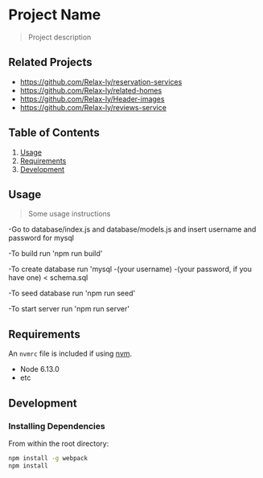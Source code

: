 # Project Name

> Project description

## Related Projects

  - https://github.com/Relax-ly/reservation-services
  - https://github.com/Relax-ly/related-homes
  - https://github.com/Relax-ly/Header-images
  - https://github.com/Relax-ly/reviews-service

## Table of Contents

1. [Usage](#Usage)
1. [Requirements](#requirements)
1. [Development](#development)

## Usage

> Some usage instructions

-Go to database/index.js and database/models.js and insert username and password for mysql

 -To build run 'npm run build'

 -To create database run 'mysql -(your username) -(your password, if you have one) < schema.sql

 -To seed database run 'npm run seed'

 -To start server run 'npm run server'







## Requirements

An `nvmrc` file is included if using [nvm](https://github.com/creationix/nvm).

- Node 6.13.0
- etc

## Development

### Installing Dependencies

From within the root directory:

```sh
npm install -g webpack
npm install
```

